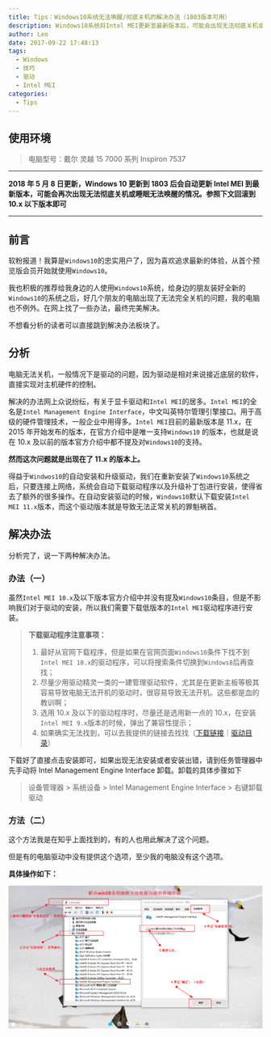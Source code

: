 ```yaml
---
title: Tips：Windows10系统无法唤醒/彻底关机的解决办法（1803版本可用）
description: Windows10系统将Intel MEI更新至最新版本后，可能会出现无法彻底关机或睡眠无法唤醒的情况。可通过降级重装驱动的方式解决该问题。
author: Leo
date: 2017-09-22 17:48:13
tags:
  - Windows
  - 技巧
  - 驱动
  - Intel MEI
categories:
  - Tips
---
```


## 使用环境

> 电脑型号：戴尔 灵越 15 7000 系列 Inspiron 7537

---

**2018 年 5 月 8 日更新，Windows 10 更新到 1803 后会自动更新 Intel MEI 到最新版本，可能会再次出现无法彻底关机或睡眠无法唤醒的情况。参照下文回滚到 10.x 以下版本即可**

---

## 前言

软粉报道！我算是`Windows10`的忠实用户了，因为喜欢追求最新的体验，从首个预览版会员开始就使用`Windows10`。

我也积极的推荐给我身边的人使用`Windows10`系统，给身边的朋友装好全新的`Windows10`的系统之后，好几个朋友的电脑出现了无法完全关机的问题，我的电脑也不例外。在网上找了一些办法，最终完美解决。

不想看分析的读者可以直接跳到解决办法板块了。

## 分析

电脑无法关机，一般情况下是驱动的问题，因为驱动是相对来说接近底层的软件，直接实现对主机硬件的控制。

解决的办法网上众说纷纭，有关于显卡驱动和`Intel MEI`的居多。`Intel MEI`的全名是`Intel Management Engine Interface`，中文叫英特尔管理引擎接口。用于高级的硬件管理技术，一般企业中用得多。`Intel MEI`目前的最新版本是 11.x，在 2015 年开始发布的版本，在官方介绍中是唯一支持`Windows10` 的版本，也就是说在 10.x 及以前的版本官方介绍中都不提及对`Windows10`的支持。

**然而这次问题就是出现在了 11.x 的版本上。**

得益于`Windwos10`的自动安装和升级驱动，我们在重新安装了`Windows10`系统之后，只要连接上网络，系统会自动下载驱动程序以及升级补丁包进行安装，使得省去了额外的很多操作。在自动安装驱动的时候，`Windows10`默认下载安装`Intel MEI 11.x`版本，而这个驱动版本就是导致无法正常关机的罪魁祸首。

## 解决办法

分析完了，说一下两种解决办法。

### 办法（一）

虽然`Intel MEI 10.x`及以下版本官方介绍中并没有提及`Windows10`条目，但是不影响我们对于驱动的安装，所以我们需要下载低版本的`Intel MEI`驱动程序进行安装。

> **下载驱动程序注意事项：**
>
> 1. 最好从官网下载程序，但是如果在官网页面`Windows10`条件下找不到`Intel MEI 10.x`的驱动程序，可以将搜索条件切换到`Windows8`后再查找；
> 2. 尽量少用驱动精灵一类的一建管理驱动软件，尤其是在更新主板等极其容易导致电脑无法开机的驱动时，很容易导致无法开机。这些都是血的教训啊；
> 3. 选用 10.x 及以下的驱动程序时，尽量还是选用新一点的 10.x，在安装`Intel MEI 9.x`版本的时候，弹出了兼容性提示；
> 4. 如果确实无法找到，可以去我提供的链接去找找（[下载链接](http://drivers.mydrivers.com/drivers/491_196594.htm)｜[驱动目录](http://drivers.mydrivers.com/search-5-490/h21165-0-0-1-0-1.htm)）

下载好了直接点击安装即可，如果出现无法安装或者安装出错，请到任务管理器中先手动将 Intel Management Engine Interface 卸载。卸载的具体步骤如下

> 设备管理器 > 系统设备 > Intel Management Engine Interface > 右键卸载驱动

### 方法（二）

这个方法我是在知乎上面找到的，有的人也用此解决了这个问题。

但是有的电脑驱动中没有提供这个选项，至少我的电脑没有这个选项。

**具体操作如下：**

![windows10-system-awake-operation](windows10-system-awake-operation.png)
